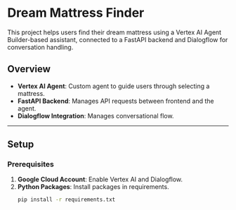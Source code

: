 # Dream Mattress Finder

This project helps users find their dream mattress using a Vertex AI Agent Builder-based assistant, connected to a FastAPI backend and Dialogflow for conversation handling.

## Overview

- **Vertex AI Agent**: Custom agent to guide users through selecting a mattress.
- **FastAPI Backend**: Manages API requests between frontend and the agent.
- **Dialogflow Integration**: Manages conversational flow.

---

## Setup

### Prerequisites

1. **Google Cloud Account**: Enable Vertex AI and Dialogflow.
2. **Python Packages**: Install packages in requirements.
   ```bash
   pip install -r requirements.txt
    ```